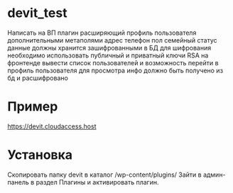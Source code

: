# devit_test

  Написать на ВП плагин расширяющий профиль пользователя дополнительными метаполями  адрес телефон пол  семейный статус  данные должны  хранится зашифрованными в БД  для шифрования необходимо использовать публичный и приватный ключи RSA на фронтенде вывести список пользователей и возможность перейти в профиль пользователя для просмотра  инфо должно быть получено из бд и расшифровано

# Пример
  https://devit.cloudaccess.host
  
# Установка

  Скопировать  папку devit в каталог /wp-content/plugins/
  Зайти в админ-панель в раздел Плагины и активировать плагин.
